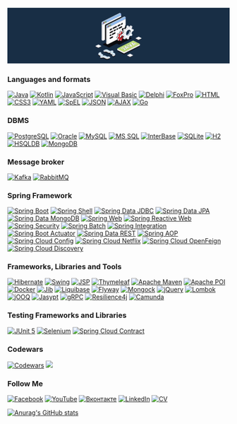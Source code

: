 [![Header](https://github.com/sproshchaev/sproshchaev/blob/main/assets/header_java.png)](https://www.linkedin.com/in/sproshchaev/)

<!-- Latest YouTube Videos -->

### Languages and formats
[![Java](https://img.shields.io/badge/Java-E43222??style=for-the-badge&logo=openjdk&logoColor=FFFFFF)](https://www.java.com/)
[![Kotlin](https://img.shields.io/badge/Kotlin-FFFFFF??style=for-the-badge&logo=Kotlin)](https://kotlinlang.org/)
[![JavaScript](https://img.shields.io/badge/JavaScript-000000??style=for-the-badge&logo=JavaScript&logoColor=F3E050)](https://github.com/sproshchaev/javascript-jquery/)
[![Visual Basic](https://img.shields.io/badge/Visual_Basic-2B65B2??style=for-the-badge&logo=Microsoft&logoColor=FFFFFF)](https://github.com/sproshchaev/db-result/)
[![Delphi](https://img.shields.io/badge/Delphi-C93838??style=for-the-badge&logo=Delphi&logoColor=FFFFFF)](https://www.embarcadero.com/en/products/delphi/)
[![FoxPro](https://img.shields.io/badge/FoxPro-2B65B2??style=for-the-badge&logo=Microsoft&logoColor=FFFFFF)](https://docs.microsoft.com/en-us/previous-versions/visualstudio/foxpro/mt490117(v=msdn.10)?redirectedfrom=MSDN/)
[![HTML](https://img.shields.io/badge/HTML-E46035??style=for-the-badge&logo=HTML5&logoColor=FFFFFF)](https://github.com/sproshchaev/html-css/)
[![CSS3](https://img.shields.io/badge/CSS-274DE4??style=for-the-badge&logo=CSS3&logoColor=FFFFFF)](https://github.com/sproshchaev/html-css/)
[![YAML](https://img.shields.io/badge/YAML-C4181D??style=for-the-badge&logo=YAML&logoColor=FFFFFF)](https://yaml.org/)
[![SpEL](https://img.shields.io/badge/SpEL-FFFFFF??style=for-the-badge&logo=Spring)](https://docs.spring.io/spring-framework/docs/3.2.x/spring-framework-reference/html/expressions.html)
[![JSON](https://img.shields.io/badge/JSON-FFFFFF??style=for-the-badge&logo=JSON&logoColor=313131)](https://www.json.org/json-en.html/)
[![AJAX](https://img.shields.io/badge/AJAX-FFFFFF??style=for-the-badge&logo=AJAX&logoColor=2E64A4)](https://developer.mozilla.org/ru/docs/Web/Guide/AJAX/)
[![Go](https://img.shields.io/badge/Go-00ADD8??style=for-the-badge&logo=Go&logoColor=FFFFFF)](https://go.dev/)
### DBMS
[![PostgreSQL](https://img.shields.io/badge/PostgreSQL-3E6389??style=for-the-badge&logo=PostgreSQL&logoColor=FFFFFF)](https://www.postgresql.org/)
[![Oracle](https://img.shields.io/badge/Oracle-393632??style=for-the-badge&logo=Oracle&logoColor=E43222)](https://www.oracle.com/)
[![MySQL](https://img.shields.io/badge/MySQL-42759B??style=for-the-badge&logo=MySQL&logoColor=FFFFFF)](https://www.mysql.com/)
[![MS SQL](https://img.shields.io/badge/SQL_Server-2B65B2??style=for-the-badge&logo=Microsoft&logoColor=FFFFFF)](https://www.microsoft.com/en-us/sql-server)
[![InterBase](https://img.shields.io/badge/InterBase-C93838??style=for-the-badge&logo=Delphi&logoColor=FFFFFF)](https://interbase.com/)
[![SQLite](https://img.shields.io/badge/SQLite-FFFFFF??style=for-the-badge&logo=SQLite&logoColor=3B84C3)](https://www.sqlite.org/)
[![H2](https://img.shields.io/badge/H2-0618D5??style=for-the-badge&logo=H2&logoColor=FFFFFF)](https://www.h2database.com/)
[![HSQLDB](https://img.shields.io/badge/HSQLDB-5098C9??style=for-the-badge&logo=HSQLDB&logoColor=FFFFFF)](https://hsqldb.org/)
[![MongoDB](https://img.shields.io/badge/MongoDB-FFFFFF??style=for-the-badge&logo=MongoDB&logoColor=#4CA257)](https://www.mongodb.com/)
### Message broker
[![Kafka](https://img.shields.io/badge/Kafka-000000??style=for-the-badge&logo=apachekafka)](https://kafka.apache.org/)
[![RabbitMQ](https://img.shields.io/badge/RabbitMQ-FFFFFF??style=for-the-badge&logo=rabbitmq)](https://www.rabbitmq.com/)
### Spring Framework
[![Spring Boot](https://img.shields.io/badge/Spring_Boot-FFFFFF??style=for-the-badge&logo=Spring)](https://spring.io/projects/spring-boot/)
[![Spring Shell](https://img.shields.io/badge/Spring_Shell-FFFFFF??style=for-the-badge&logo=Spring)](https://spring.io/projects/spring-shell/)
[![Spring Data JDBC](https://img.shields.io/badge/Spring_Data_JDBC-FFFFFF??style=for-the-badge&logo=Spring)](https://github.com/sproshchaev/2022-05-otus-spring-sproshchaev/tree/main/spring-05-books/)
[![Spring Data JPA](https://img.shields.io/badge/Spring_Data_JPA-FFFFFF??style=for-the-badge&logo=Spring)](https://spring.io/projects/spring-data-jpa)
[![Spring Data MongoDB](https://img.shields.io/badge/Spring_Data_MongoDB-FFFFFF??style=for-the-badge&logo=Spring)](https://spring.io/projects/spring-data-mongodb/)
[![Spring Web](https://img.shields.io/badge/Spring_Web-FFFFFF??style=for-the-badge&logo=Spring)](https://spring.io/guides/gs/serving-web-content/)
[![Spring Reactive Web](https://img.shields.io/badge/Spring_Reactive_Web-FFFFFF??style=for-the-badge&logo=Spring)](https://docs.spring.io/spring-framework/docs/current/reference/html/web-reactive.html/)
[![Spring Security](https://img.shields.io/badge/Spring_Security-FFFFFF??style=for-the-badge&logo=Spring)](https://spring.io/projects/spring-security/)
[![Spring Batch](https://img.shields.io/badge/Spring_Batch-FFFFFF??style=for-the-badge&logo=Spring)](https://spring.io/projects/spring-batch/)
[![Spring Integration](https://img.shields.io/badge/Spring_Integration-FFFFFF??style=for-the-badge&logo=Spring)](https://spring.io/projects/spring-integration/)
[![Spring Boot Actuator](https://img.shields.io/badge/Spring_Boot_Actuator-FFFFFF??style=for-the-badge&logo=Spring)](https://spring.io/guides/gs/actuator-service/)
[![Spring Data REST](https://img.shields.io/badge/Spring_Data_REST-FFFFFF??style=for-the-badge&logo=Spring)](https://spring.io/projects/spring-data-rest/)
[![Spring AOP](https://img.shields.io/badge/Spring_AOP-FFFFFF??style=for-the-badge&logo=Spring)](https://docs.spring.io/spring-framework/docs/4.3.15.RELEASE/spring-framework-reference/html/aop.html/)
[![Spring Cloud Config](https://img.shields.io/badge/Spring_Cloud_Config-FFFFFF??style=for-the-badge&logo=Spring)](https://spring.io/projects/spring-cloud-config/)
[![Spring Cloud Netflix](https://img.shields.io/badge/Spring_Cloud_Netflix-FFFFFF??style=for-the-badge&logo=Spring)](https://spring.io/projects/spring-cloud-netflix/)
[![Spring Cloud OpenFeign](https://img.shields.io/badge/Spring_Cloud_OpenFeign-FFFFFF??style=for-the-badge&logo=Spring)](https://spring.io/projects/spring-cloud-openfeign)
[![Spring Cloud Discovery](https://img.shields.io/badge/Spring_Cloud_Discovery-FFFFFF??style=for-the-badge&logo=Spring)](https://spring.io/guides/gs/service-registration-and-discovery/)



### Frameworks, Libraries and Tools
[![Hibernate](https://img.shields.io/badge/Hibernate-5B666B??style=for-the-badge&logo=Hibernate)](http://hibernate.org/)
[![Swing](https://img.shields.io/badge/Swing-E43222??style=for-the-badge&logo=java&logoColor=E43222)](https://www.liquibase.com/)
[![JSP](https://img.shields.io/badge/JSP-FFFFFF??style=for-the-badge&logo=Eclipse&logoColor=2A2252)](https://projects.eclipse.org/projects/ee4j.jsp)
[![Thymeleaf](https://img.shields.io/badge/Thymeleaf-FFFFFF??style=for-the-badge&logo=Thymeleaf&logoColor=025B10)](https://www.thymeleaf.org/)
[![Apache Maven](https://img.shields.io/badge/Apache_Maven-F7F7F7??style=for-the-badge&logo=Apache&logoColor=C85D38)](https://maven.apache.org/)
[![Apache POI](https://img.shields.io/badge/Apache_POI-F7F7F7??style=for-the-badge&logo=Apache&logoColor=C85D38)](https://poi.apache.org/)
[![Docker](https://img.shields.io/badge/Docker-0E2B62??style=for-the-badge&logo=Docker&logoColor=FFFFFF)](https://www.docker.com/)
[![Jib](https://img.shields.io/badge/Jib-FFFFFF??style=for-the-badge&logo=Jib&logoColor=FFFFFF)](https://github.com/GoogleContainerTools/jib/)
[![Liquibase](https://img.shields.io/badge/Liquibase-FFFFFF??style=for-the-badge&logo=Liquibase&logoColor=3861F6)](https://www.liquibase.com/)
[![Flyway](https://img.shields.io/badge/Flyway-FFFFFF??style=for-the-badge&logo=Flyway&logoColor=CC0100)](https://flywaydb.org/)
[![Mongock](https://img.shields.io/badge/Mongock-FFFFFF??style=for-the-badge&logo=Mongock&logoColor=4CA257)](https://https://mongock.io/)
[![jQuery](https://img.shields.io/badge/jQuery-FFFFFF??style=for-the-badge&logo=jQuery&logoColor=2E64A4)](https://github.com/sproshchaev/javascript-jquery/)
[![Lombok](https://img.shields.io/badge/Lombok-FFFFFF??style=for-the-badge&logo=lombok&logoColor=2E64A4)](https://projectlombok.org/)
[![jOOQ](https://img.shields.io/badge/jOOQ-FFFFFF??style=for-the-badge&logo=jOOQ&logoColor=2E64A4)](https://www.jooq.org/)
[![Jasypt](https://img.shields.io/badge/Jasypt-FFFFFF??style=for-the-badge&logo=Jasypt&logoColor=2E64A4)](http://www.jasypt.org/)
[![gRPC](https://img.shields.io/badge/gRPC-FFFFFF??style=for-the-badge&logo=gRPC&logoColor=2E64A4)](https://grpc.io/)
[![Resilience4j](https://img.shields.io/badge/Resilience4j-FFFFFF??style=for-the-badge&logo=Resilience4j&logoColor=2E64A4)](https://resilience4j.readme.io/)
[![Camunda](https://img.shields.io/badge/Camunda-FFFFFF??style=for-the-badge&logo=Camundaj&logoColor=2E64A4)](https://camunda.com/)

### Testing Frameworks and Libraries
[![JUnit 5](https://img.shields.io/badge/JUnit-FFFFFF??style=for-the-badge&logo=JUnit5&logoColor=3B84C3)](https://junit.org/junit5/)
[![Selenium](https://img.shields.io/badge/Selenium-FFFFFF??style=for-the-badge&logo=Selenium&logoColor=00cc00)](https://www.selenium.dev/)
[![Spring Cloud Contract](https://img.shields.io/badge/Spring_Cloud_Contract-FFFFFF??style=for-the-badge&logo=Spring)](https://spring.io/projects/spring-cloud-contract/)

### Codewars
[![Codewars](https://img.shields.io/badge/Codewars-000000??style=for-the-badge&logo=Codewars&logoColor=B1361E)](https://github.com/sproshchaev/codewars)
![](https://www.codewars.com/users/rsschool_d853c37e868b147d/badges/micro)

### Follow Me
[![Facebook](https://img.shields.io/badge/facebook-3F558E??style=for-the-badge&logo=facebook&logoColor=FFFFFF)](https://www.facebook.com/Sergey.Proshchaev)
[![YouTube](https://img.shields.io/badge/YouTube-E33122??style=for-the-badge&logo=youtube&logoColor=FFFFFF)](https://www.youtube.com/channel/UC8F-iMYZ2SfaWzt0mZCMg8w)
[![Вконтакте](https://img.shields.io/badge/вконтакте-3375F6??style=for-the-badge&logo=vk&logoColor=FFFFFF)](https://vk.com/prosoft72)
[![LinkedIn](https://img.shields.io/badge/LinkedIn-2D64BC??style=for-the-badge&logo=LinkedIn&logoColor=FFFFFF)](https://www.linkedin.com/in/sproshchaev/)
[![CV](https://img.shields.io/badge/CV-2D64BC??style=for-the-badge&logo=CV&logoColor=FFFFFF)](https://github.com/sproshchaev/rsschool-cv/blob/gh-pages/cv.md/) 

[![Anurag's GitHub stats](https://github-readme-stats.vercel.app/api?username=sproshchaev&show_icons=true&theme=prussian)](https://github.com/anuraghazra/github-readme-stats)

